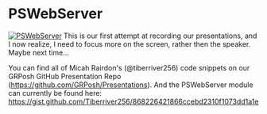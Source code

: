 ﻿# PSWebServer

[![PSWebServer](https://i4.ytimg.com/vi/gGpvCuY5AW0/hqdefault.jpg "PSWebServer")](https://www.youtube.com/watch?v=gGpvCuY5AW0)
This is our first attempt at recording our presentations, and I now realize, I need to focus more on the screen, rather then the speaker.  Maybe next time...

You can find all of Micah Rairdon's (@tiberriver256) code snippets on our GRPosh GitHub Presentation Repo (https://github.com/GRPosh/Presentations).  And the PSWebServer module can currently be found here: https://gist.github.com/Tiberriver256/868226421866ccebd2310f1073dd1a1e


